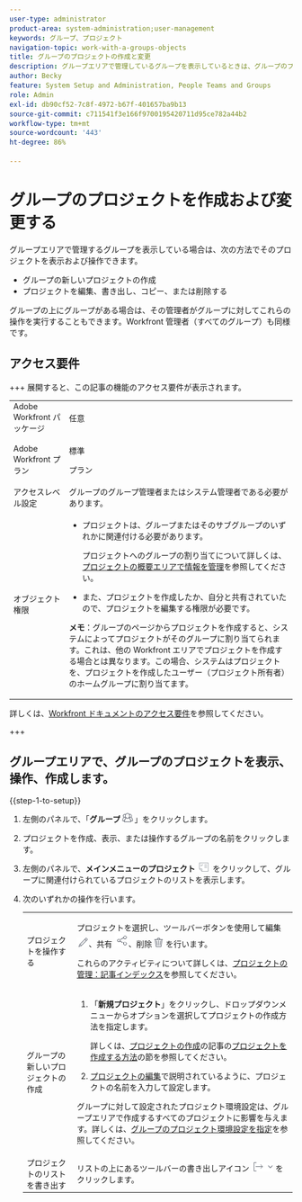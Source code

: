 ```yaml
---
user-type: administrator
product-area: system-administration;user-management
keywords: グループ、プロジェクト
navigation-topic: work-with-a-groups-objects
title: グループのプロジェクトの作成と変更
description: グループエリアで管理しているグループを表示しているときは、グループのプロジェクトを作成、編集、書き出し、コピー、削除できます。
author: Becky
feature: System Setup and Administration, People Teams and Groups
role: Admin
exl-id: db90cf52-7c8f-4972-b67f-401657ba9b13
source-git-commit: c711541f3e166f9700195420711d95ce782a44b2
workflow-type: tm+mt
source-wordcount: '443'
ht-degree: 86%

---
```


# グループのプロジェクトを作成および変更する

グループエリアで管理するグループを表示している場合は、次の方法でそのプロジェクトを表示および操作できます。

* グループの新しいプロジェクトの作成
* プロジェクトを編集、書き出し、コピー、または削除する

グループの上にグループがある場合は、その管理者がグループに対してこれらの操作を実行することもできます。Workfront 管理者（すべてのグループ）も同様です。

## アクセス要件

+++ 展開すると、この記事の機能のアクセス要件が表示されます。

<table style="table-layout:auto"> 
 <col> 
 <col> 
 <tbody> 
  <tr> 
   <td>Adobe Workfront パッケージ</td> 
   <td><p>任意</p></td> 
  </tr> 
  <tr> 
   <td>Adobe Workfront プラン</td> 
   <td><p>標準</p>
       <p>プラン</p></td>
  </tr>
  <tr>
   <td>アクセスレベル設定</td> 
   <td>グループのグループ管理者またはシステム管理者である必要があります。</td>
  </tr>
  <tr> 
   <td>オブジェクト権限</td>
   <td> 
    <ul> 
     <li> <p>プロジェクトは、グループまたはそのサブグループのいずれかに関連付ける必要があります。 </p> <p>プロジェクトへのグループの割り当てについて詳しくは、<a href="../../../manage-work/projects/manage-projects/understand-project-overview-area.md" class="MCXref xref">プロジェクトの概要エリアで情報を管理</a>を参照してください。</p> </li> 
     <li> <p>また、プロジェクトを作成したか、自分と共有されていたので、プロジェクトを編集する権限が必要です。</p></li> 
    </ul>
    <p><b>メモ</b>：グループのページからプロジェクトを作成すると、システムによってプロジェクトがそのグループに割り当てられます。これは、他の Workfront エリアでプロジェクトを作成する場合とは異なります。この場合、システムはプロジェクトを、プロジェクトを作成したユーザー（プロジェクト所有者）のホームグループに割り当てます。</p> </td>
  </tr>
 </tbody> 
</table>

詳しくは、[Workfront ドキュメントのアクセス要件](/help/quicksilver/administration-and-setup/add-users/access-levels-and-object-permissions/access-level-requirements-in-documentation.md)を参照してください。

+++

## グループエリアで、グループのプロジェクトを表示、操作、作成します。

{{step-1-to-setup}}

1. 左側のパネルで、「**グループ**![&#x200B; グループ &#x200B;](assets/groups-icon.png)」をクリックします。

1. プロジェクトを作成、表示、または操作するグループの名前をクリックします。
1. 左側のパネルで、**メインメニューのプロジェクト**![&#x200B; プロジェクト &#x200B;](assets/projects-in-main-menu.png) をクリックして、グループに関連付けられているプロジェクトのリストを表示します。

1. 次のいずれかの操作を行います。

   <table style="table-layout:auto"> 
    <col> 
    <col> 
    <tbody> 
     <tr> 
      <td role="rowheader"> <p>プロジェクトを操作する</p> </td> 
      <td> <p>プロジェクトを選択し、ツールバーボタンを使用して編集 <img src="assets/edit-icon.png">、共有 <img src="assets/share-icon.png">、削除 <img src="assets/delete.png"> を行います。</p> <p>これらのアクティビティについて詳しくは、<a href="../../../manage-work/projects/manage-projects/manage-projects-overview.md" class="MCXref xref">プロジェクトの管理：記事インデックス</a>を参照してください。</p> </td> 
     </tr> 
     <tr> 
      <td role="rowheader"> <p>グループの新しいプロジェクトの作成</p> </td> 
      <td> 
       <ol> 
        <li value="1"> <p>「<strong>新規プロジェクト</strong>」をクリックし、ドロップダウンメニューからオプションを選択してプロジェクトの作成方法を指定します。 </p> <p>詳しくは、<a href="../../../manage-work/projects/create-projects/create-project.md" class="MCXref xref">プロジェクトの作成</a>の記事の<a href="../../../manage-work/projects/create-projects/create-project.md#ways-to-create-projects" class="MCXref xref">プロジェクトを作成する方法</a>の節を参照してください。</p> </li> 
        <li value="2"><a href="../../../manage-work/projects/manage-projects/edit-projects.md" class="MCXref xref">プロジェクトの編集</a>で説明されているように、プロジェクトの名前を入力して設定します。</li> 
       </ol> <p> グループに対して設定されたプロジェクト環境設定は、グループエリアで作成するすべてのプロジェクトに影響を与えます。詳しくは、<a href="../../../administration-and-setup/manage-groups/create-and-manage-groups/configure-project-preferences-group.md" class="MCXref xref">グループのプロジェクト環境設定を指定</a>を参照してください。</p> </td> 
     </tr> 
     <tr> 
      <td role="rowheader">プロジェクトのリストを書き出す</td> 
      <td>リストの上にあるツールバーの書き出しアイコン <img src="assets/export.png"> をクリックします。</td> 
     </tr> 
    </tbody> 
   </table>
